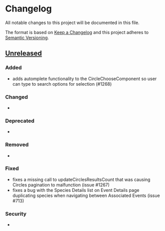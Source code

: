 # Changelog

All notable changes to this project will be documented in this file.

The format is based on [Keep a Changelog](http://keepachangelog.com/en/1.0.0/)
and this project adheres to [Semantic Versioning](http://semver.org/spec/v2.0.0.html).

## [Unreleased](https://github.com/USGS-WiM/whispers/tree/dev)

### Added

- adds automplete functionality to the CircleChooseComponent so user can type to search options for selection (#1268)

### Changed

-

### Deprecated

-

### Removed

-

### Fixed

- fixes a missing call to updateCirclesResultsCount that was causing Circles pagination to malfunction (issue #1267)
- fixes a bug with the Species Details list on Event Details page duplicating species when navigating between Associated Events (issue #713)

### Security

-
